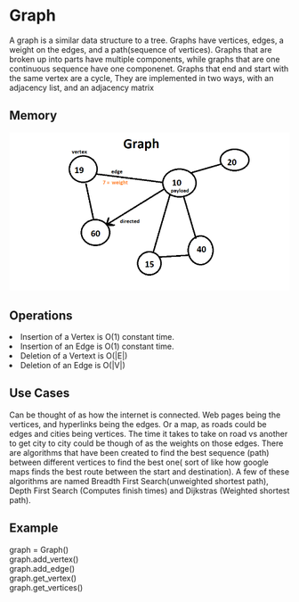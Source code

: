 <h1>Graph</h1>
<p1> A graph is a similar data structure to a tree. Graphs have vertices, edges, a weight on the edges, and a path(sequence of vertices). Graphs that are broken up into parts have multiple components, while graphs that are one continuous sequence have one componenet. Graphs that end and start with the same vertex are a cycle,  They are implemented in two ways, with an adjacency list, and an adjacency matrix <br/>
</p1>
<h2>Memory</h2>
<img src="graph_image.png">
<h2> Operations</h2>
<UI>
  <LI>Insertion of a Vertex is O(1) constant time.
    <LI>Insertion of an Edge is O(1) constant time.
      <LI> Deletion of a Vertext is O(|E|)
        <LI>Deletion of an Edge is O(|V|)
          </UI>
<h2> Use Cases</h2>
<p1> Can be thought of as how the internet is connected. Web pages being the vertices, and hyperlinks being the edges. Or a map, as roads could be edges and cities being vertices. The time it takes to take on road vs another to get city to city could be though of as the weights on those edges. There are algorithms that have been created to find the best sequence (path) between different vertices to find the best one( sort of like how google maps finds the best route between the start and destination). A few of these algorithms are named Breadth First Search(unweighted shortest path), Depth First Search (Computes finish times) and Dijkstras (Weighted shortest path).
<h2>Example </h2>
  graph = Graph()<br/>
graph.add_vertex()<br/>
graph.add_edge()<br/>
graph.get_vertex()<br/>
graph.get_vertices()

